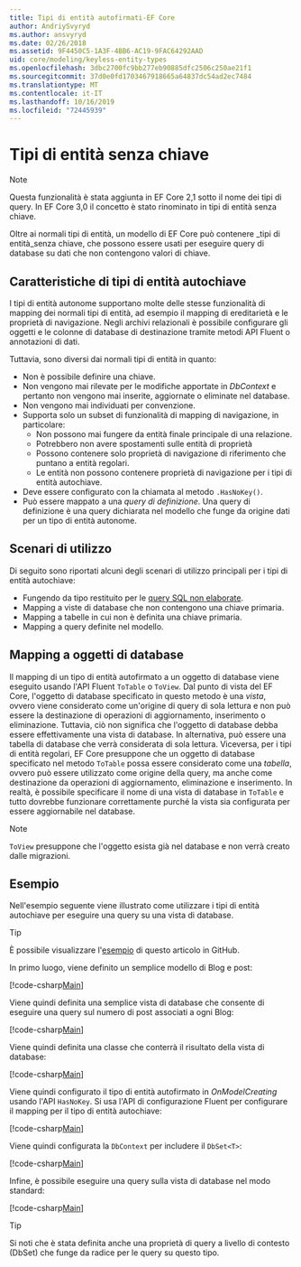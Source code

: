 ```yaml
---
title: Tipi di entità autofirmati-EF Core
author: AndriySvyryd
ms.author: ansvyryd
ms.date: 02/26/2018
ms.assetid: 9F4450C5-1A3F-4BB6-AC19-9FAC64292AAD
uid: core/modeling/keyless-entity-types
ms.openlocfilehash: 3dbc2700fc9bb277eb90885dfc2506c250ae21f1
ms.sourcegitcommit: 37d0e0fd1703467918665a64837dc54ad2ec7484
ms.translationtype: MT
ms.contentlocale: it-IT
ms.lasthandoff: 10/16/2019
ms.locfileid: "72445939"
---
```

# <a name="keyless-entity-types"></a>Tipi di entità senza chiave

> [!NOTE]
> Questa funzionalità è stata aggiunta in EF Core 2,1 sotto il nome dei tipi di query. In EF Core 3,0 il concetto è stato rinominato in tipi di entità senza chiave.

Oltre ai normali tipi di entità, un modello di EF Core può contenere _tipi di entità_senza chiave, che possono essere usati per eseguire query di database su dati che non contengono valori di chiave.

## <a name="keyless-entity-types-characteristics"></a>Caratteristiche di tipi di entità autochiave

I tipi di entità autonome supportano molte delle stesse funzionalità di mapping dei normali tipi di entità, ad esempio il mapping di ereditarietà e le proprietà di navigazione. Negli archivi relazionali è possibile configurare gli oggetti e le colonne di database di destinazione tramite metodi API Fluent o annotazioni di dati.

Tuttavia, sono diversi dai normali tipi di entità in quanto:

- Non è possibile definire una chiave.
- Non vengono mai rilevate per le modifiche apportate in _DbContext_ e pertanto non vengono mai inserite, aggiornate o eliminate nel database.
- Non vengono mai individuati per convenzione.
- Supporta solo un subset di funzionalità di mapping di navigazione, in particolare:
  - Non possono mai fungere da entità finale principale di una relazione.
  - Potrebbero non avere spostamenti sulle entità di proprietà
  - Possono contenere solo proprietà di navigazione di riferimento che puntano a entità regolari.
  - Le entità non possono contenere proprietà di navigazione per i tipi di entità autochiave.
- Deve essere configurato con la chiamata al metodo `.HasNoKey()`.
- Può essere mappato a una _query di definizione_. Una query di definizione è una query dichiarata nel modello che funge da origine dati per un tipo di entità autonome.

## <a name="usage-scenarios"></a>Scenari di utilizzo

Di seguito sono riportati alcuni degli scenari di utilizzo principali per i tipi di entità autochiave:

- Fungendo da tipo restituito per le [query SQL non elaborate](xref:core/querying/raw-sql).
- Mapping a viste di database che non contengono una chiave primaria.
- Mapping a tabelle in cui non è definita una chiave primaria.
- Mapping a query definite nel modello.

## <a name="mapping-to-database-objects"></a>Mapping a oggetti di database

Il mapping di un tipo di entità autofirmato a un oggetto di database viene eseguito usando l'API Fluent `ToTable` o `ToView`. Dal punto di vista del EF Core, l'oggetto di database specificato in questo metodo è una _vista_, ovvero viene considerato come un'origine di query di sola lettura e non può essere la destinazione di operazioni di aggiornamento, inserimento o eliminazione. Tuttavia, ciò non significa che l'oggetto di database debba essere effettivamente una vista di database. In alternativa, può essere una tabella di database che verrà considerata di sola lettura. Viceversa, per i tipi di entità regolari, EF Core presuppone che un oggetto di database specificato nel metodo `ToTable` possa essere considerato come una _tabella_, ovvero può essere utilizzato come origine della query, ma anche come destinazione da operazioni di aggiornamento, eliminazione e inserimento. In realtà, è possibile specificare il nome di una vista di database in `ToTable` e tutto dovrebbe funzionare correttamente purché la vista sia configurata per essere aggiornabile nel database.

> [!NOTE]
> `ToView` presuppone che l'oggetto esista già nel database e non verrà creato dalle migrazioni.

## <a name="example"></a>Esempio

Nell'esempio seguente viene illustrato come utilizzare i tipi di entità autochiave per eseguire una query su una vista di database.

> [!TIP]
> È possibile visualizzare l'[esempio](https://github.com/aspnet/EntityFramework.Docs/tree/master/samples/core/KeylessEntityTypes) di questo articolo in GitHub.

In primo luogo, viene definito un semplice modello di Blog e post:

[!code-csharp[Main](../../../samples/core/KeylessEntityTypes/Program.cs#Entities)]

Viene quindi definita una semplice vista di database che consente di eseguire una query sul numero di post associati a ogni Blog:

[!code-csharp[Main](../../../samples/core/KeylessEntityTypes/Program.cs#View)]

Viene quindi definita una classe che conterrà il risultato della vista di database:

[!code-csharp[Main](../../../samples/core/KeylessEntityTypes/Program.cs#KeylessEntityType)]

Viene quindi configurato il tipo di entità autofirmato in _OnModelCreating_ usando l'API `HasNoKey`.
Si usa l'API di configurazione Fluent per configurare il mapping per il tipo di entità autochiave:

[!code-csharp[Main](../../../samples/core/KeylessEntityTypes/Program.cs#Configuration)]

Viene quindi configurata la `DbContext` per includere il `DbSet<T>`:

[!code-csharp[Main](../../../samples/core/KeylessEntityTypes/Program.cs#DbSet)]

Infine, è possibile eseguire una query sulla vista di database nel modo standard:

[!code-csharp[Main](../../../samples/core/KeylessEntityTypes/Program.cs#Query)]

> [!TIP]
> Si noti che è stata definita anche una proprietà di query a livello di contesto (DbSet) che funge da radice per le query su questo tipo.
